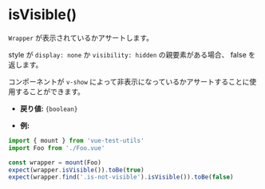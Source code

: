 # isVisible()

`Wrapper` が表示されているかアサートします。

style が `display: none` か `visibility: hidden` の親要素がある場合、 false を返します。

コンポーネントが `v-show` によって非表示になっているかアサートすることに使用することができます。

- **戻り値:** `{boolean}`

- **例:**

```js
import { mount } from 'vue-test-utils'
import Foo from './Foo.vue'

const wrapper = mount(Foo)
expect(wrapper.isVisible()).toBe(true)
expect(wrapper.find('.is-not-visible').isVisible()).toBe(false)
```
